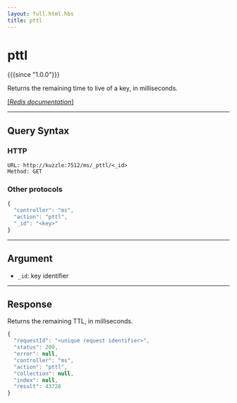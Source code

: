 ```yaml
---
layout: full.html.hbs
title: pttl
---
```


# pttl

{{{since "1.0.0"}}}

Returns the remaining time to live of a key, in milliseconds.

[[_Redis documentation_]](https://redis.io/commands/pttl)


---

## Query Syntax

### HTTP

```http
URL: http://kuzzle:7512/ms/_pttl/<_id>
Method: GET
```

### Other protocols

```js
{
  "controller": "ms",
  "action": "pttl",
  "_id": "<key>"
}
```

---

## Argument

* `_id`: key identifier

---

## Response

Returns the remaining TTL, in milliseconds.

```javascript
{
  "requestId": "<unique request identifier>",
  "status": 200,
  "error": null,
  "controller": "ms",
  "action": "pttl",
  "collection": null,
  "index": null,
  "result": 43728
}
```
